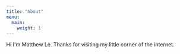 ```yaml
---
title: "About"
menu:
  main:
    weight: 1
---
```

Hi I'm Matthew Le. Thanks for visiting my little corner of the 
internet.

<!-- I created this website to learn web development and to improve my eloquence in
writing. As our lives grow ever consumed by the internet we neglect the cultivation
of essential personal skills. I desire to spread goodness in the world through
connection and self-giving.

I have plans to add commenting and display other projects that I work on. Thank
you for your interest in my work.  -->